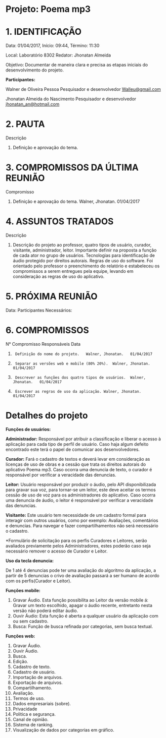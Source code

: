 # Projeto: 	Poema mp3
# 1. IDENTIFICAÇÃOData: 01/04/2017, 	Início: 09:44, Término: 11:30Local: 	Laboratório 8302	Redator: 	Jhonatan AlmeidaObjetivo:	Documentar de maneira clara e precisa as etapas iniciais do desenvolvimento do projeto.**Participantes:**
Walner de Oliveira Pessoa		Pesquisador e desenvolvedor	Walleu@gmail.com
Jhonatan Almeida do Nascimento		Pesquisador e desenvolvedor	jhonatan_an@hotmail.com									# 2. PAUTADescrição

1.	Definição e aprovação do tema.
	# 3. COMPROMISSOS DA ÚLTIMA REUNIÃO Compromisso
1.	Definição e aprovação do tema. Walner, Jhonatan. 01/04/2017 
# 4. ASSUNTOS TRATADOSDescrição
1.	Descrição do projeto ao professor, quatro tipos de usuário, curador, visitante, administrador, leitor. Importante definir na proposta a função de cada ator no grupo de usuários. Tecnologias para identificação de áudio protegido por direitos autorais. Regras de uso do software. Foi orientado pelo professor o preenchimento do relatório e estabeleceu os compromissos a serem entregues pela equipe, levando em consideração as regras de uso do aplicativo.				# 5. PRÓXIMA REUNIÃOData: Participantes Necessários: # 6. COMPROMISSOSN°	Compromisso	Responsáveis	Data 
1.		Definição do nome do projeto. 	Walner, Jhonatan.	01/04/20172.		Separar as versões web e mobile (80% 20%).	Walner, Jhonatan.	01/04/20173.		Descrever as funções dos quatro tipos de usuários.	Walner, Jhonatan.	01/04/20174.		Escrever as regras de uso da aplicação.	Walner, Jhonatan.	01/04/2017		# Detalhes do projeto**Funções de usuários:**
**Administrador:** Responsável por atribuir a classificação e liberar o acesso à aplicação para cada tipo de perfil de usuário. Caso haja algum defeito encontrado este terá o papel de comunicar aos desenvolvedores.**Curador:** Fará o cadastro de textos e deverá levar em consideração as licenças de uso de obras e a cessão que trata os direitos autorais do aplicativo Poema mp3. Caso ocorra uma denuncia de texto, o curador é responsável por verificar a veracidade das denuncias.**Leitor:** Usuário responsável por produzir o áudio, pelo API disponibilizada para gravar sua voz, para tornar-se um leitor, este deve aceitar os termos cessão de uso de voz para os administradores do aplicativo. Caso ocorra uma denuncia de áudio, o leitor é responsável por verificar a veracidade das denuncias.**Visitante:** Este usuário tem necessidade de um cadastro formal para interagir com outros usuários, como por exemplo: Avaliações, comentários e denuncias. Para navegar e fazer compartilhamentos não será necessário o cadastro.*Formulário de solicitação para os perfis Curadores e Leitores, serão avaliados previamente  pelos Administradores, estes poderão caso seja necessário remover o acesso de Curador e Leitor.**Uso da tecla denuncia:** 

De 1 até 4 denuncias pode ter uma avaliação do algoritmo da aplicação, a partir de 5 denuncias o crivo de avaliação passará a ser humano de acordo com os perfis(Curador e Leitor).**Funções mobile:**

1.	Gravar Áudio. Esta função possibilita ao Leitor da versão mobile á: Gravar um texto escolhido, apagar o áudio recente, entretanto nesta versão não poderá editar áudio.2.	Ouvir Áudio: Esta função é aberta a qualquer usuário da aplicação com ou sem cadastro.3.	Busca: Função de busca refinada por categorias, sem busca textual.**Funções web:**
1.	Gravar Áudio.2.	Ouvir Áudio.3.	Busca.4.	Edição.5.	Cadastro de texto.6.	Cadastro de usuário.7.	Importação de arquivos.8.	Exportação de arquivos.9.	Compartilhamento.10.	Avaliação.11.	Termos de uso.12.	Dados empresariais (sobre).13.	Privacidade14.	Politica e segurança.15.	Canal de opinião.16.	Sistema de ranking.17.	Visualização de dados por categorias em gráfico.